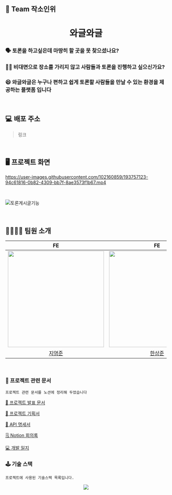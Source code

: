 ## 🍻 Team 작소인위


<div>   
<h1 align="center">와글와글</h1>
    <h3>🗣 토론을 하고싶은데 마땅히 할 곳을 못 찾으셨나요?</h3>
    <h3>👨‍💻 비대면으로 장소를 가리지 않고 사람들과 토론을 진행하고 싶으신가요?</h3>
    <h3>😆 와글와글은 누구나 편하고 쉽게 토론할 사람들을 만날 수 있는 환경을 제공하는 플랫폼 입니다</h3>  
</div>
<br>

## 💻 배포 주소
> 링크
<br>

## 🖥 프로젝트 화면 

https://user-images.githubusercontent.com/102160859/193757123-94c61816-0b82-4309-bb7f-8ae3573f1b67.mp4

<br>

![토론게시글기능](https://user-images.githubusercontent.com/87750478/194079941-d5f88920-8a37-4c13-a795-0cec3f5cee79.gif)

<br>

## 🙋‍♂🙋‍♀️ 팀원 소개

|FE|FE|BE|BE|
|:---:|:---:|:---:|:---:|
|<img src="https://user-images.githubusercontent.com/102160859/193412633-25938010-674e-4040-9cc1-6a1237d9a515.png" width="300"/>|<img src="https://user-images.githubusercontent.com/102160859/193457636-8754a78d-cd39-4365-9b74-c72222989459.jpg" width="300"/>|<img src="https://user-images.githubusercontent.com/102160859/193457544-d03c655e-3e01-408d-9022-a1a7cf7d5981.jpg" width="300"/>|<img src="https://user-images.githubusercontent.com/102160859/193457486-e2942af2-0cce-498f-8f4c-3d07c76e5a63.png" width="300"/>|
|[지영준](https://github.com/JiYJ725)|[한상준](https://github.com/HANSANGJUN)|[강다교](https://github.com/kyodkyo)|[최진아](https://github.com/jina0120)  |
<br>


### 📂 프로젝트 관련 문서

```
프로젝트 관련 문서를 노션에 정리해 두었습니다
```
[📌 프로젝트 발표 문서](https://www.notion.so/codestates/39-Team-713720fea69b4781a2592f8c8636a31e)

[📑 프로젝트 기획서](https://scratched-skateboard-57f.notion.site/e9f42982388342228d551a148425f89b)

[📡 API 명세서](https://scratched-skateboard-57f.notion.site/API-70af18a497184009a0d4d3edc1a148b9)

[🗒 Notion 회의록](https://scratched-skateboard-57f.notion.site/9d7eb0218dd247e89a395d87a0c0d65b)

[💻 개발 일지](https://scratched-skateboard-57f.notion.site/ce779274e4ca4c068a2de3e4b911e07b?v=8bc2da650aac44a0a244ac550f3a2d27)
<br>   
### 🕹 기술 스택

```
프로젝트에 사용된 기술스택 목록입니다.
```
<div align="center">
  <img src="https://user-images.githubusercontent.com/102160859/193760227-178f451e-9c5b-4757-8ef3-67a2c9865636.png"/>
  </div>

